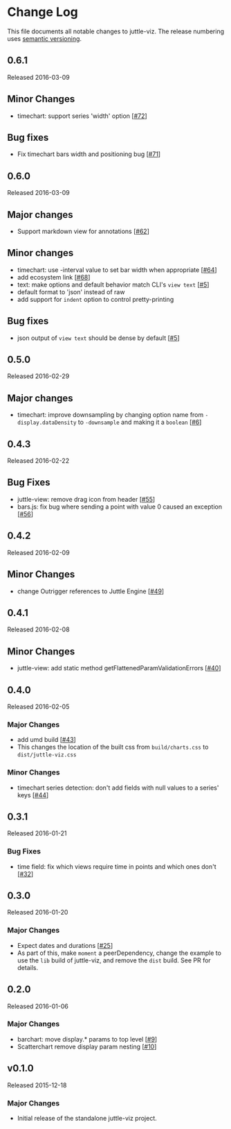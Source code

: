 # Change Log

This file documents all notable changes to juttle-viz. The release numbering uses [semantic versioning](http://semver.org).

## 0.6.1

Released 2016-03-09

## Minor Changes

- timechart: support series 'width' option [[#72](https://github.com/juttle/juttle-viz/pull/72)]

## Bug fixes

- Fix timechart bars width and positioning bug [[#71](https://github.com/juttle/juttle-viz/pull/71)]

## 0.6.0

Released 2016-03-09

## Major changes

- Support markdown view for annotations [[#62](https://github.com/juttle/juttle-viz/issues/62)]

## Minor changes

- timechart: use -interval value to set bar width when appropriate [[#64](https://github.com/juttle/juttle-viz/issues/64)]
- add ecosystem link [[#68](https://github.com/juttle/juttle-viz/pull/68)]
- text: make options and default behavior match CLI's `view text` [[#5]([https://github.com/juttle/juttle-viz/issues/5)]
 - default format to 'json' instead of raw
 - add support for `indent` option to control pretty-printing

## Bug fixes

- json output of `view text` should be dense by default [[#5]([https://github.com/juttle/juttle-viz/issues/5)]

## 0.5.0

Released 2016-02-29

## Major changes

- timechart: improve downsampling by changing option name from `-display.dataDensity` to `-downsample` and making it a `boolean` [[#6](https://github.com/juttle/juttle-viz/issues/6)]

## 0.4.3

Released 2016-02-22

## Bug Fixes

- juttle-view: remove drag icon from header [[#55](https://github.com/juttle/juttle-viz/pull/55)]
- bars.js: fix bug where sending a point with value 0 caused an exception [[#56](https://github.com/juttle/juttle-viz/pull/56)]

## 0.4.2

Released 2016-02-09

## Minor Changes

- change Outrigger references to Juttle Engine [[#49](https://github.com/juttle/juttle-viz/pull/49)]

## 0.4.1

Released 2016-02-08

## Minor Changes

- juttle-view: add static method getFlattenedParamValidationErrors [[#40](https://github.com/juttle/juttle-viz/pull/40)]

## 0.4.0

Released 2016-02-05

### Major Changes

- add umd build [[#43](https://github.com/juttle/juttle-viz/pull/43)]
 - This changes the location of the built css from `build/charts.css` to `dist/juttle-viz.css`

### Minor Changes

- timechart series detection: don't add fields with null values to a series' keys [[#44](https://github.com/juttle/juttle-viz/pull/44)]

## 0.3.1

Released 2016-01-21

### Bug Fixes

- time field: fix which views require time in points and which ones don't [[#32](https://github.com/juttle/juttle-viz/pull/32)]

## 0.3.0

Released 2016-01-20

### Major Changes

- Expect dates and durations [[#25](https://github.com/juttle/juttle-viz/pull/25)]
 - As part of this, make `moment` a peerDependency, change the example to use the `lib` build of juttle-viz, and remove the `dist` build. See PR for details.

## 0.2.0

Released 2016-01-06

### Major Changes

- barchart: move display.* params to top level [[#9](https://github.com/juttle/juttle-viz/pull/9)]
- Scatterchart remove display param nesting [[#10](https://github.com/juttle/juttle-viz/pull/10)]

## v0.1.0

Released 2015-12-18

### Major Changes

- Initial release of the standalone juttle-viz project.
